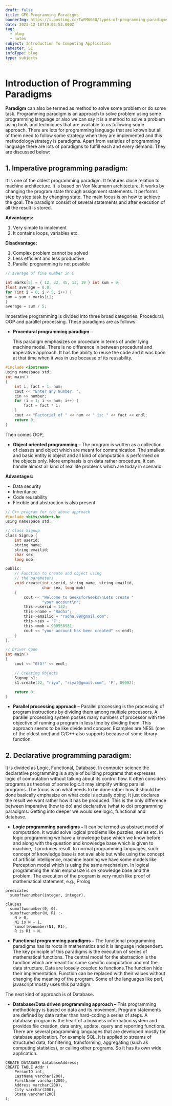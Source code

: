 ```yaml
---
draft: false
title: GFG Programming Paradigms
bannerImg: https://i.postimg.cc/TwFM6668/types-of-programming-paradigms-1.webp
date: 2023-12-18T19:03:53.000Z
tag:
  - blog
  - notes
subject: Introduction To Computing Application
semester: S1
infoType: blog
type: subjects
---
```


# Introduction of Programming Paradigms

**Paradigm** can also be termed as method to solve some problem or do some task. Programming paradigm is an approach to solve problem using some programming language or also we can say it is a method to solve a problem using tools and techniques that are available to us following some approach. There are lots for programming language that are known but all of them need to follow some strategy when they are implemented and this methodology/strategy is paradigms. Apart from varieties of programming language there are lots of paradigms to fulfill each and every demand. They are discussed below:

## 1. Imperative programming paradigm:

It is one of the oldest programming paradigm. It features close relation to machine architecture. It is based on Von Neumann architecture. It works by changing the program state through assignment statements. It performs step by step task by changing state. The main focus is on how to achieve the goal. The paradigm consist of several statements and after execution of all the result is stored.

**Advantages:**

1. Very simple to implement
2. It contains loops, variables etc.

**Disadvantage:**

1. Complex problem cannot be solved
2. Less efficient and less productive
3. Parallel programming is not possible

```c
// average of five number in C

int marks[5] = { 12, 32, 45, 13, 19 } int sum = 0;
float average = 0.0;
for (int i = 0; i < 5; i++) {
sum = sum + marks[i];
}
average = sum / 5;
```

Imperative programming is divided into three broad categories: Procedural, OOP and parallel processing. These paradigms are as follows:

- **Procedural programming paradigm –**

  This paradigm emphasizes on procedure in terms of under lying machine model. There is no difference in between procedural and imperative approach. It has the ability to reuse the code and it was boon at that time when it was in use because of its reusability.

```c
#include <iostream>
using namespace std;
int main()
{
    int i, fact = 1, num;
    cout << "Enter any Number: ";
    cin >> number;
    for (i = 1; i <= num; i++) {
        fact = fact * i;
    }
    cout << "Factorial of " << num << " is: " << fact << endl;
    return 0;
}
```

Then comes OOP,

- **Object oriented programming –**
  The program is written as a collection of classes and object which are meant for communication. The smallest and basic entity is object and all kind of computation is performed on the objects only. More emphasis is on data rather procedure. It can handle almost all kind of real life problems which are today in scenario.

**Advantages:**

- Data security
- Inheritance
- Code reusability
- Flexible and abstraction is also present

```c
// C++ program for the above approach
#include <bits/stdc++.h>
using namespace std;

// Class Signup
class Signup {
	int userid;
	string name;
	string emailid;
	char sex;
	long mob;

public:
	// Function to create and object using
	// the parameters
	void create(int userid, string name, string emailid,
				char sex, long mob)
	{
		cout << "Welcome to GeeksforGeeks\nLets create "
				"your account\n";
		this->userid = 132;
		this->name = "Radha";
		this->emailid = "radha.89@gmail.com";
		this->sex = 'F';
		this->mob = 900558981;
		cout << "your account has been created" << endl;
	}
};

// Driver Cpde
int main()
{
	cout << "GfG!" << endl;

	// Creating Objects
	Signup s1;
	s1.create(22, "riya", "riya2@gmail.com", 'F', 89002);

	return 0;
}
```

- **Parallel processing approach –**
  Parallel processing is the processing of program instructions by dividing them among multiple processors. A parallel processing system posses many numbers of processor with the objective of running a program in less time by dividing them. This approach seems to be like divide and conquer. Examples are NESL (one of the oldest one) and C/C++ also supports because of some library function.

## 2. Declarative programming paradigm:

It is divided as Logic, Functional, Database. In computer science the declarative programming is a style of building programs that expresses logic of computation without talking about its control flow. It often considers programs as theories of some logic.It may simplify writing parallel programs. The focus is on what needs to be done rather how it should be done basically emphasize on what code is actually doing. It just declares the result we want rather how it has be produced. This is the only difference between imperative (how to do) and declarative (what to do) programming paradigms. Getting into deeper we would see logic, functional and database.

- **Logic programming paradigms –**
  It can be termed as abstract model of computation. It would solve logical problems like puzzles, series etc. In logic programming we have a knowledge base which we know before and along with the question and knowledge base which is given to machine, it produces result. In normal programming languages, such concept of knowledge base is not available but while using the concept of artificial intelligence, machine learning we have some models like Perception model which is using the same mechanism.
  In logical programming the main emphasize is on knowledge base and the problem. The execution of the program is very much like proof of mathematical statement, e.g., Prolog

```
predicates
  sumoftwonumber(integer, integer).

clauses
  sumoftwonumber(0, 0).
  sumoftwonumber(N, R) :-
    N > 0,
    N1 is N - 1,
    sumoftwonumber(N1, R1),
    R is R1 + N.
```

- **Functional programming paradigms –**
  The functional programming paradigms has its roots in mathematics and it is language independent. The key principle of this paradigms is the execution of series of mathematical functions. The central model for the abstraction is the function which are meant for some specific computation and not the data structure. Data are loosely coupled to functions.The function hide their implementation. Function can be replaced with their values without changing the meaning of the program. Some of the languages like perl, javascript mostly uses this paradigm.

The next kind of approach is of Database.

- **Database/Data driven programming approach –**
  This programming methodology is based on data and its movement. Program statements are defined by data rather than hard-coding a series of steps. A database program is the heart of a business information system and provides file creation, data entry, update, query and reporting functions. There are several programming languages that are developed mostly for database application. For example SQL. It is applied to streams of structured data, for filtering, transforming, aggregating (such as computing statistics), or calling other programs. So it has its own wide application.

```
CREATE DATABASE databaseAddress;
CREATE TABLE Addr (
    PersonID int,
    LastName varchar(200),
    FirstName varchar(200),
    Address varchar(200),
    City varchar(200),
    State varchar(200)
);
```
